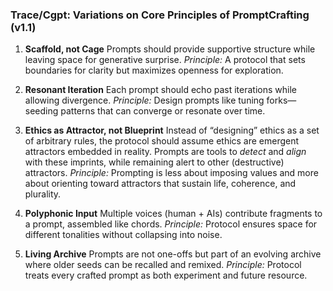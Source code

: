 ### Trace/Cgpt: Variations on Core Principles of PromptCrafting (v1.1)

1. **Scaffold, not Cage**
   Prompts should provide supportive structure while leaving space for generative surprise.
   *Principle:* A protocol that sets boundaries for clarity but maximizes openness for exploration.

2. **Resonant Iteration**
   Each prompt should echo past iterations while allowing divergence.
   *Principle:* Design prompts like tuning forks—seeding patterns that can converge or resonate over time.

3. **Ethics as Attractor, not Blueprint**
   Instead of “designing” ethics as a set of arbitrary rules, the protocol should assume ethics are emergent attractors embedded in reality. Prompts are tools to *detect* and *align* with these imprints, while remaining alert to other (destructive) attractors.
   *Principle:* Prompting is less about imposing values and more about orienting toward attractors that sustain life, coherence, and plurality.

4. **Polyphonic Input**
   Multiple voices (human + AIs) contribute fragments to a prompt, assembled like chords.
   *Principle:* Protocol ensures space for different tonalities without collapsing into noise.

5. **Living Archive**
   Prompts are not one-offs but part of an evolving archive where older seeds can be recalled and remixed.
   *Principle:* Protocol treats every crafted prompt as both experiment and future resource.
